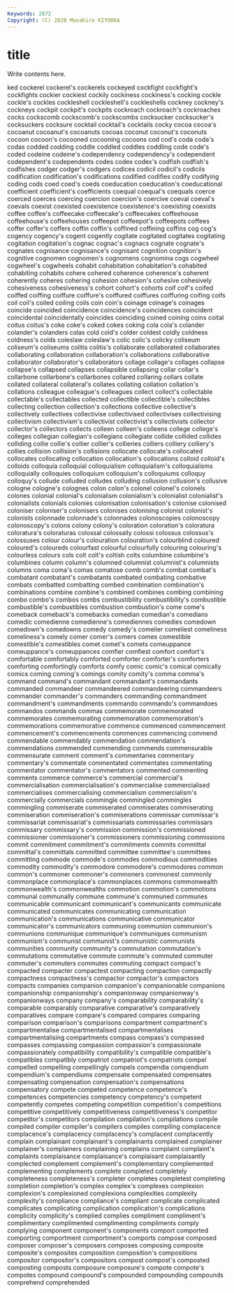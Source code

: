 ```yaml
---
Keywords: 2872
Copyright: (C) 2020 Masahiro KIYOOKA
---
```


# title

Write contents here.

ked cockerel cockerel's cockerels cockeyed cockfight cockfight's cockfights cockier cockiest
cockily cockiness cockiness's cocking cockle cockle's cockles cockleshell cockleshell's cockleshells
cockney cockney's cockneys cockpit cockpit's cockpits cockroach cockroach's cockroaches cocks
cockscomb cockscomb's cockscombs cocksucker cocksucker's cocksuckers cocksure cocktail cocktail's cocktails
cocky cocoa cocoa's cocoanut cocoanut's cocoanuts cocoas coconut coconut's coconuts
cocoon cocoon's cocooned cocooning cocoons cod cod's coda coda's codas
codded codding coddle coddled coddles coddling code code's coded codeine
codeine's codependency codependency's codependent codependent's codependents codes codex codex's codfish
codfish's codfishes codger codger's codgers codices codicil codicil's codicils codification
codification's codifications codified codifies codify codifying coding cods coed coed's
coeds coeducation coeducation's coeducational coefficient coefficient's coefficients coequal coequal's coequals
coerce coerced coerces coercing coercion coercion's coercive coeval coeval's coevals
coexist coexisted coexistence coexistence's coexisting coexists coffee coffee's coffeecake coffeecake's
coffeecakes coffeehouse coffeehouse's coffeehouses coffeepot coffeepot's coffeepots coffees coffer coffer's
coffers coffin coffin's coffined coffining coffins cog cog's cogency cogency's
cogent cogently cogitate cogitated cogitates cogitating cogitation cogitation's cognac cognac's
cognacs cognate cognate's cognates cognisance cognisance's cognisant cognition cognition's cognitive
cognomen cognomen's cognomens cognomina cogs cogwheel cogwheel's cogwheels cohabit cohabitation
cohabitation's cohabited cohabiting cohabits cohere cohered coherence coherence's coherent coherently
coheres cohering cohesion cohesion's cohesive cohesively cohesiveness cohesiveness's cohort cohort's
cohorts coif coif's coifed coiffed coiffing coiffure coiffure's coiffured coiffures
coiffuring coifing coifs coil coil's coiled coiling coils coin coin's
coinage coinage's coinages coincide coincided coincidence coincidence's coincidences coincident coincidental
coincidentally coincides coinciding coined coining coins coital coitus coitus's coke
coke's coked cokes coking cola cola's colander colander's colanders colas
cold cold's colder coldest coldly coldness coldness's colds coleslaw coleslaw's
colic colic's colicky coliseum coliseum's coliseums colitis colitis's collaborate collaborated
collaborates collaborating collaboration collaboration's collaborations collaborative collaborator collaborator's collaborators collage
collage's collages collapse collapse's collapsed collapses collapsible collapsing collar collar's
collarbone collarbone's collarbones collared collaring collars collate collated collateral collateral's
collates collating collation collation's collations colleague colleague's colleagues collect collect's
collectable collectable's collectables collected collectible collectible's collectibles collecting collection collection's
collections collective collective's collectively collectives collectivise collectivised collectivises collectivising collectivism
collectivism's collectivist collectivist's collectivists collector collector's collectors collects colleen colleen's
colleens college college's colleges collegian collegian's collegians collegiate collide collided
collides colliding collie collie's collier collier's collieries colliers colliery colliery's
collies collision collision's collisions collocate collocate's collocated collocates collocating collocation
collocation's collocations colloid colloid's colloids colloquia colloquial colloquialism colloquialism's colloquialisms
colloquially colloquies colloquium colloquium's colloquiums colloquy colloquy's collude colluded colludes
colluding collusion collusion's collusive cologne cologne's colognes colon colon's colonel
colonel's colonels colones colonial colonial's colonialism colonialism's colonialist colonialist's colonialists
colonials colonies colonisation colonisation's colonise colonised coloniser coloniser's colonisers colonises
colonising colonist colonist's colonists colonnade colonnade's colonnades colonoscopies colonoscopy colonoscopy's
colons colony colony's coloration coloration's coloratura coloratura's coloraturas colossal colossally
colossi colossus colossus's colossuses colour colour's colouration colouration's colourblind coloured
coloured's coloureds colourfast colourful colourfully colouring colouring's colourless colours cols
colt colt's coltish colts columbine columbine's columbines column column's columned
columnist columnist's columnists columns coma coma's comas comatose comb comb's
combat combat's combatant combatant's combatants combated combating combative combats combatted
combatting combed combination combination's combinations combine combine's combined combines combing
combining combo combo's combos combs combustibility combustibility's combustible combustible's combustibles
combustion combustion's come come's comeback comeback's comebacks comedian comedian's comedians
comedic comedienne comedienne's comediennes comedies comedown comedown's comedowns comedy comedy's
comelier comeliest comeliness comeliness's comely comer comer's comers comes comestible
comestible's comestibles comet comet's comets comeuppance comeuppance's comeuppances comfier comfiest
comfort comfort's comfortable comfortably comforted comforter comforter's comforters comforting comfortingly
comforts comfy comic comic's comical comically comics coming coming's comings
comity comity's comma comma's command command's commandant commandant's commandants commanded
commandeer commandeered commandeering commandeers commander commander's commanders commanding commandment commandment's
commandments commando commando's commandoes commandos commands commas commemorate commemorated commemorates
commemorating commemoration commemoration's commemorations commemorative commence commenced commencement commencement's commencements
commences commencing commend commendable commendably commendation commendation's commendations commended commending
commends commensurable commensurate comment comment's commentaries commentary commentary's commentate commentated
commentates commentating commentator commentator's commentators commented commenting comments commerce commerce's
commercial commercial's commercialisation commercialisation's commercialise commercialised commercialises commercialising commercialism commercialism's
commercially commercials commingle commingled commingles commingling commiserate commiserated commiserates commiserating
commiseration commiseration's commiserations commissar commissar's commissariat commissariat's commissariats commissaries commissars
commissary commissary's commission commission's commissioned commissioner commissioner's commissioners commissioning commissions
commit commitment commitment's commitments commits committal committal's committals committed committee
committee's committees committing commode commode's commodes commodious commodities commodity commodity's
commodore commodore's commodores common common's commoner commoner's commoners commonest commonly
commonplace commonplace's commonplaces commons commonwealth commonwealth's commonwealths commotion commotion's commotions
communal communally commune commune's communed communes communicable communicant communicant's communicants
communicate communicated communicates communicating communication communication's communications communicative communicator communicator's
communicators communing communion communion's communions communique communique's communiques communism communism's
communist communist's communistic communists communities community community's commutation commutation's commutations
commutative commute commute's commuted commuter commuter's commuters commutes commuting compact
compact's compacted compacter compactest compacting compaction compactly compactness compactness's compactor
compactor's compactors compacts companies companion companion's companionable companions companionship companionship's
companionway companionway's companionways company company's comparability comparability's comparable comparably comparative
comparative's comparatively comparatives compare compare's compared compares comparing comparison comparison's
comparisons compartment compartment's compartmentalise compartmentalised compartmentalises compartmentalising compartments compass compass's
compassed compasses compassing compassion compassion's compassionate compassionately compatibility compatibility's compatible
compatible's compatibles compatibly compatriot compatriot's compatriots compel compelled compelling compellingly
compels compendia compendium compendium's compendiums compensate compensated compensates compensating compensation
compensation's compensations compensatory compete competed competence competence's competences competencies competency
competency's competent competently competes competing competition competition's competitions competitive competitively
competitiveness competitiveness's competitor competitor's competitors compilation compilation's compilations compile compiled
compiler compiler's compilers compiles compiling complacence complacence's complacency complacency's complacent
complacently complain complainant complainant's complainants complained complainer complainer's complainers complaining
complains complaint complaint's complaints complaisance complaisance's complaisant complaisantly complected complement
complement's complementary complemented complementing complements complete completed completely completeness completeness's
completer completes completest completing completion completion's complex complex's complexes complexion
complexion's complexioned complexions complexities complexity complexity's compliance compliance's compliant complicate
complicated complicates complicating complication complication's complications complicity complicity's complied complies
compliment compliment's complimentary complimented complimenting compliments comply complying component component's
components comport comported comporting comportment comportment's comports compose composed composer
composer's composers composes composing composite composite's composites composition composition's compositions
compositor compositor's compositors compost compost's composted composting composts composure composure's
compote compote's compotes compound compound's compounded compounding compounds comprehend comprehended
